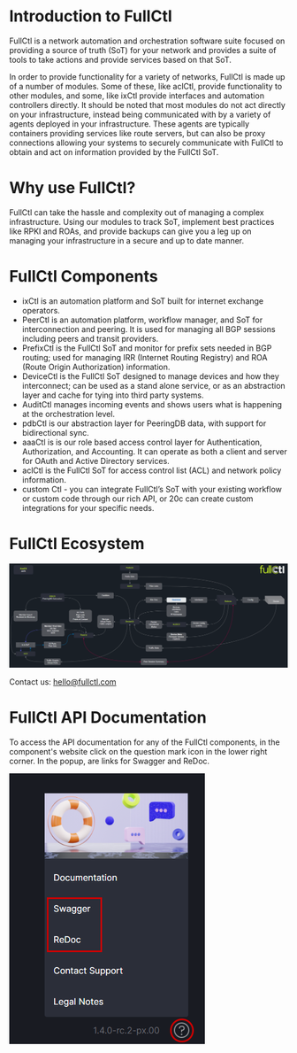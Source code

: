 # Introduction to FullCtl

FullCtl is a network automation and orchestration software suite focused on providing a source of truth (SoT) for your network and provides a suite of tools to take actions and provide services based on that SoT.

In order to provide functionality for a variety of networks, FullCtl is made up of a number of modules. Some of these, like aclCtl, provide functionality to other modules, and some, like ixCtl provide interfaces and automation controllers directly. It should be noted that most modules do not act directly on your infrastructure, instead being communicated with by a variety of agents deployed in your infrastructure. These agents are typically containers providing services like route servers, but can also be proxy connections allowing your systems to securely communicate with FullCtl to obtain and act on information provided by the FullCtl SoT.

# Why use FullCtl?

FullCtl can take the hassle and complexity out of managing a complex infrastructure. Using our modules to track SoT, implement best practices like RPKI and ROAs, and provide backups can give you a leg up on managing your infrastructure in a secure and up to date manner.

# FullCtl Components

- ixCtl is an automation platform and SoT built for internet exchange operators.
- PeerCtl is an automation platform, workflow manager, and SoT for interconnection and peering. It is used for managing all BGP sessions including peers and transit providers.
- PrefixCtl is the FullCtl SoT and monitor for prefix sets needed in BGP routing; used for managing IRR (Internet Routing Registry) and ROA (Route Origin Authorization) information. 
- DeviceCtl is the FullCtl SoT designed to manage devices and how they interconnect; can be used as a stand alone service, or as an abstraction layer and cache for tying into third party systems.
- AuditCtl manages incoming events and shows users what is happening at the orchestration level.
- pdbCtl is our abstraction layer for PeeringDB data, with support for bidirectional sync.
- aaaCtl is is our role based access control layer for Authentication, Authorization, and Accounting. It can operate as both a client and server for OAuth and Active Directory services.
- aclCtl is the FullCtl SoT for access control list (ACL) and network policy information. 
- custom Ctl - you can integrate FullCtl’s SoT with your existing workflow or custom code through our rich API, or 20c can create custom integrations for your specific needs.

# FullCtl Ecosystem
![](img/fullctlecosystem.png)

Contact us: <a href="mailto: hello@fullctl.com" target="_blank">hello@fullctl.com</a>

# FullCtl API Documentation
To access the API documentation for any of the FullCtl components, in the component's website click on the question mark icon in the lower right corner. In the popup, are links for Swagger and ReDoc.

![](img/apiaccess.png)
